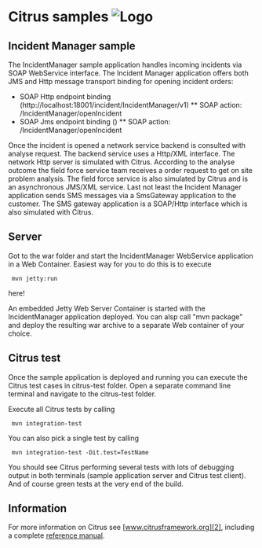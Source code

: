 Citrus samples ![Logo][1]
==============

Incident Manager sample
---------

The IncidentManager sample application handles incoming incidents via SOAP WebService interface. The Incident Manager application offers both JMS and Http message transport
binding for opening incident orders:

* SOAP Http endpoint binding (http://localhost:18001/incident/IncidentManager/v1)
** SOAP action: /IncidentManager/openIncident
* SOAP Jms endpoint binding ()
** SOAP action: /IncidentManager/openIncident

Once the incident is opened a network service backend is consulted with analyse request. The backend service uses a Http/XML interface. The network Http server is simulated with Citrus.
According to the analyse outcome the field force service team receives a order request to get on site problem analysis. The field force service is also simulated by Citrus and is an asynchronous JMS/XML service.
Last not least the Incident Manager application sends SMS messages via a SmsGateway application to the customer. The SMS gateway application is a SOAP/Http interface which is also simulated with Citrus.

Server
---------

Got to the war folder and start the IncidentManager WebService application in a Web Container. Easiest
way for you to do this is to execute

     mvn jetty:run

here!

An embedded Jetty Web Server Container is started with the IncidentManager application deployed. You can
alsp call "mvn package" and deploy the resulting war archive to a separate Web container of your choice.

Citrus test
---------

Once the sample application is deployed and running you can execute the Citrus test cases in citrus-test folder.
Open a separate command line terminal and navigate to the citrus-test folder.

Execute all Citrus tests by calling

     mvn integration-test

You can also pick a single test by calling

     mvn integration-test -Dit.test=TestName

You should see Citrus performing several tests with lots of debugging output in both terminals (sample application server
and Citrus test client). And of course green tests at the very end of the build.

Information
---------

For more information on Citrus see [www.citrusframework.org][2], including
a complete [reference manual][3].

 [1]: http://www.citrusframework.org/img/brand-logo.png "Citrus"
 [2]: http://www.citrusframework.org
 [3]: http://www.citrusframework.org/reference/html/